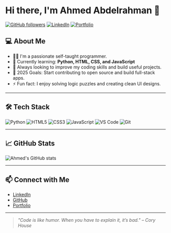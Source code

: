 # Hi there, I'm Ahmed Abdelrahman 👋

[![GitHub followers](https://img.shields.io/github/followers/your-username?label=Follow&style=social)](https://github.com/your-username)
[![LinkedIn](https://img.shields.io/badge/-LinkedIn-blue?style=flat-square&logo=linkedin)](https://linkedin.com/in/your-link)
[![Portfolio](https://img.shields.io/badge/-Portfolio-000?style=flat-square&logo=vercel&logoColor=white)](https://your-portfolio.com)

## 💻 About Me

- 🧑‍💻 I'm a passionate self-taught programmer.
- 🌱 Currently learning: **Python, HTML, CSS, and JavaScript**
- 🚀 Always looking to improve my coding skills and build useful projects.
- 🎯 2025 Goals: Start contributing to open source and build full-stack apps.
- ⚡ Fun fact: I enjoy solving logic puzzles and creating clean UI designs.

---

## 🛠️ Tech Stack

![Python](https://img.shields.io/badge/-Python-3776AB?style=flat-square&logo=python&logoColor=white)
![HTML5](https://img.shields.io/badge/-HTML5-E34F26?style=flat-square&logo=html5&logoColor=white)
![CSS3](https://img.shields.io/badge/-CSS3-1572B6?style=flat-square&logo=css3)
![JavaScript](https://img.shields.io/badge/-JavaScript-F7DF1E?style=flat-square&logo=javascript&logoColor=black)
![VS Code](https://img.shields.io/badge/-VSCode-007ACC?style=flat-square&logo=visual-studio-code&logoColor=white)
![Git](https://img.shields.io/badge/-Git-F05032?style=flat-square&logo=git&logoColor=white)

---

## 📈 GitHub Stats

![Ahmed's GitHub stats](https://github-readme-stats.vercel.app/api?username=your-username&show_icons=true&theme=radical)

---

## 📫 Connect with Me

- [LinkedIn](https://linkedin.com/in/your-link)
- [GitHub](https://github.com/your-username)
- [Portfolio](https://your-portfolio.com)

---

> *"Code is like humor. When you have to explain it, it’s bad." – Cory House*

